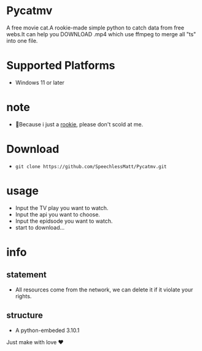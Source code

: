 # Pycatmv
A free movie cat.A rookie-made simple python to catch data from free webs.It can help you DOWNLOAD .mp4 which use ffmpeg to merge all "ts" into one file.
# Supported Platforms
* Windows 11 or later
# note
* 📌Because i just a [rookie](https://tse4-mm.cn.bing.net/th/id/OIP-C.HC82QkFgKgO8PlcjvLtVoAHaHa?rs=1&pid=ImgDetMain), please don't scold at me.
# Download
* `git clone https://github.com/SpeechlessMatt/Pycatmv.git`
# usage
* Input the TV play you want to watch.
* Input the api you want to choose.
* Input the epidsode you want to watch.
* start to download...
# info
## statement
* All resources come from the network, we can delete it if it violate your rights.
## structure
* A python-embeded 3.10.1

Just make with love ❤️
